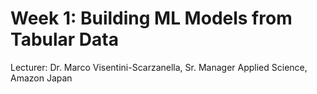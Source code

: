 # Week 1: Building ML Models from Tabular Data
Lecturer: Dr. Marco Visentini-Scarzanella, Sr. Manager Applied Science, Amazon Japan
